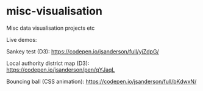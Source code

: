 # misc-visualisation
Misc data visualisation projects etc

Live demos:

Sankey test (D3): https://codepen.io/jsanderson/full/yjZdpG/

Local authority district map (D3): https://codepen.io/jsanderson/pen/qYJaqL

Bouncing ball (CSS animation): https://codepen.io/jsanderson/full/bKdwxN/
